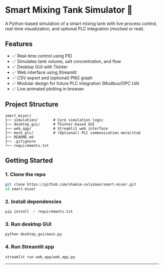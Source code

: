 
# Smart Mixing Tank Simulator 🧪

A Python-based simulation of a smart mixing tank with live process control, real-time visualization, and optional PLC integration (mocked or real).

## Features

- ✅ Real-time control using PID
- ✅ Simulates tank volume, salt concentration, and flow
- ✅ Desktop GUI with Tkinter
- ✅ Web interface using Streamlit
- ✅ CSV export and (optional) PNG graph
- ✅ Modular design for future PLC integration (Modbus/OPC UA)
- ✅ Live animated plotting in browser

## Project Structure

```
smart_mixer/
├── simulation/       # Core simulation logic
├── desktop_gui/      # Tkinter-based GUI
├── web_app/          # Streamlit web interface
├── mock_plc/         # (Optional) PLC communication mock/stub
├── README.md
├── .gitignore
└── requirements.txt
```

## Getting Started

### 1. Clone the repo

```bash
git clone https://github.com/shamim-sulaiman/smart-mixer.git
cd smart-mixer
```

### 2. Install dependencies

```bash
pip install -r requirements.txt
```

### 3. Run desktop GUI

```bash
python desktop_gui/main.py
```

### 4. Run Streamlit app

```bash
streamlit run web_app/web_app.py
```

---
